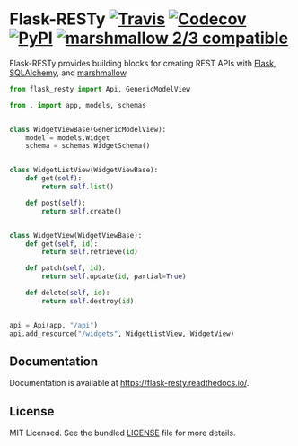 # Flask-RESTy [![Travis][build-badge]][build] [![Codecov][codecov-badge]][codecov] [![PyPI][pypi-badge]][pypi] [![marshmallow 2/3 compatible][marshmallow-badge]][marshmallow-upgrading]

Flask-RESTy provides building blocks for creating REST APIs with [Flask](http://flask.pocoo.org/), [SQLAlchemy](https://www.sqlalchemy.org/), and [marshmallow](https://marshmallow.readthedocs.io/).

```python
from flask_resty import Api, GenericModelView

from . import app, models, schemas


class WidgetViewBase(GenericModelView):
    model = models.Widget
    schema = schemas.WidgetSchema()


class WidgetListView(WidgetViewBase):
    def get(self):
        return self.list()

    def post(self):
        return self.create()


class WidgetView(WidgetViewBase):
    def get(self, id):
        return self.retrieve(id)

    def patch(self, id):
        return self.update(id, partial=True)

    def delete(self, id):
        return self.destroy(id)


api = Api(app, "/api")
api.add_resource("/widgets", WidgetListView, WidgetView)
```

## Documentation

Documentation is available at https://flask-resty.readthedocs.io/.

## License

MIT Licensed. See the bundled [LICENSE](https://github.com/4Catalyzer/flask-resty/blob/master/LICENSE) file for more details.

[build-badge]: https://img.shields.io/travis/4Catalyzer/flask-resty/master.svg
[build]: https://travis-ci.org/4Catalyzer/flask-resty
[pypi-badge]: https://img.shields.io/pypi/v/Flask-RESTy.svg
[pypi]: https://pypi.python.org/pypi/Flask-RESTy
[codecov-badge]: https://img.shields.io/codecov/c/github/4Catalyzer/flask-resty/master.svg
[codecov]: https://codecov.io/gh/4Catalyzer/flask-resty
[marshmallow-badge]: https://badgen.net/badge/marshmallow/2,3?list=1
[marshmallow-upgrading]: https://marshmallow.readthedocs.io/en/latest/upgrading.html
